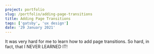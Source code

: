 ```yaml
---
project: portfolio
slug: /portfolio/adding-page-transitions
title: Adding Page Transitions
tags: ['gatsby', 'ux design']
date: '29 January 2021'
---
```


It was very hard for me to learn how to add page transitions. So hard, in fact, that I NEVER LEARNED IT!